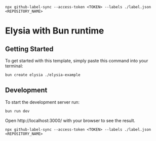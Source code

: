 ```
npx github-label-sync --access-token <TOKEN> --labels ./label.json <REPOSITORY_NAME>
```
# Elysia with Bun runtime

## Getting Started
To get started with this template, simply paste this command into your terminal:
```bash
bun create elysia ./elysia-example
```

## Development
To start the development server run:
```bash
bun run dev
```

Open http://localhost:3000/ with your browser to see the result.
```
npx github-label-sync --access-token <TOKEN> --labels ./label.json <REPOSITORY_NAME>
```
